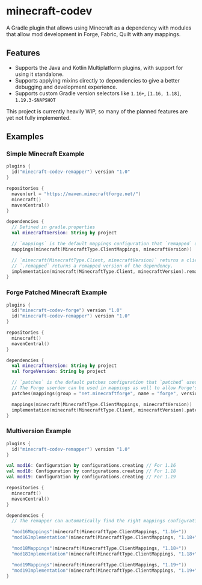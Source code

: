 # minecraft-codev
A Gradle plugin that allows using Minecraft as a dependency with modules that allow mod development in Forge, Fabric, Quilt with any mappings.

## Features
- Supports the Java and Kotlin Multiplatform plugins, with support for using it standalone.
- Supports applying mixins directly to dependencies to give a better debugging and development experience.
- Supports custom Gradle version selectors like `1.16+`, `[1.16, 1.18]`, `1.19.3-SNAPSHOT`

This project is currently heavily WIP, so many of the planned features are yet not fully implemented.

## Examples

### Simple Minecraft Example
```kotlin
plugins {
  id("minecraft-codev-remapper") version "1.0"
}

repositories {
  maven(url = "https://maven.minecraftforge.net/")
  minecraft()
  mavenCentral()
}

dependencies {
  // Defined in gradle.properties
  val minecraftVersion: String by project

  // `mappings` is the default mappings configuration that `remapped` uses.
  mappings(minecraft(MinecraftType.ClientMappings, minecraftVersion))

  // `minecraft(MinecraftType.Client, minecraftVersion)` returns a client Jar, which transitively includes a common Jar.
  // `.remapped` returns a remapped version of the dependency.
  implementation(minecraft(MinecraftType.Client, minecraftVersion).remapped);
}
```

### Forge Patched Minecraft Example
```kotlin
plugins {
  id("minecraft-codev-forge") version "1.0"
  id("minecraft-codev-remapper") version "1.0"
}

repositories {
  minecraft()
  mavenCentral()
}

dependencies {
  val minecraftVersion: String by project
  val forgeVersion: String by project

  // `patches` is the default patches configuration that `patched` uses.
  // The Forge userdev can be used in mappings as well to allow Forge's srg mappings to be applied.
  patches(mappings(group = "net.minecraftforge", name = "forge", version = "$minecraftVersion-$forgeVersion", classifier = "userdev"))

  mappings(minecraft(MinecraftType.ClientMappings, minecraftVersion))
  implementation(minecraft(MinecraftType.Client, minecraftVersion).patched.remapped);
}
```

### Multiversion Example
```kotlin
plugins {
  id("minecraft-codev-remapper") version "1.0"
}

val mod16: Configuration by configurations.creating // For 1.16
val mod18: Configuration by configurations.creating // For 1.18
val mod19: Configuration by configurations.creating // For 1.19

repositories {
  minecraft()
  mavenCentral()
}

dependencies {
  // The remapper can automatically find the right mappings configuration based on the resolving module, like finding mod16Mappings from mod16Implementation.

  "mod16Mappings"(minecraft(MinecraftType.ClientMappings, "1.16+"))
  "mod16Implementation"(minecraft(MinecraftType.ClientMappings, "1.18+").remapped)

  "mod18Mappings"(minecraft(MinecraftType.ClientMappings, "1.18+"))
  "mod18Implementation"(minecraft(MinecraftType.ClientMappings, "1.18+").remapped)

  "mod19Mappings"(minecraft(MinecraftType.ClientMappings, "1.19+"))
  "mod19Implementation"(minecraft(MinecraftType.ClientMappings, "1.19+").remapped)
}
```
